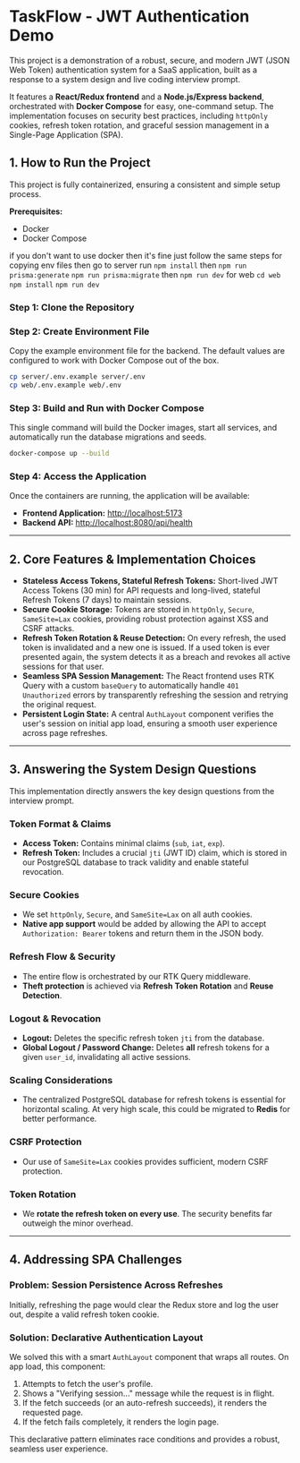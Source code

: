 # TaskFlow - JWT Authentication Demo

This project is a demonstration of a robust, secure, and modern JWT (JSON Web Token) authentication system for a SaaS application, built as a response to a system design and live coding interview prompt.

It features a **React/Redux frontend** and a **Node.js/Express backend**, orchestrated with **Docker Compose** for easy, one-command setup. The implementation focuses on security best practices, including `httpOnly` cookies, refresh token rotation, and graceful session management in a Single-Page Application (SPA).

## 1. How to Run the Project

This project is fully containerized, ensuring a consistent and simple setup process.

**Prerequisites:**

- Docker
- Docker Compose

if you don't want to use docker then it's fine just follow the same steps for copying env files then go to server run `npm install` then `npm run prisma:generate` `npm run prisma:migrate` then `npm run dev`
for web `cd web` `npm install` `npm run dev`

### Step 1: Clone the Repository

### Step 2: Create Environment File

Copy the example environment file for the backend. The default values are configured to work with Docker Compose out of the box.

```bash
cp server/.env.example server/.env
cp web/.env.example web/.env
```

### Step 3: Build and Run with Docker Compose

This single command will build the Docker images, start all services, and automatically run the database migrations and seeds.

```bash
docker-compose up --build
```

### Step 4: Access the Application

Once the containers are running, the application will be available:

- **Frontend Application:** [http://localhost:5173](http://localhost:5173)
- **Backend API:** [http://localhost:8080/api/health](http://localhost:8080/api/health)

---

## 2. Core Features & Implementation Choices

- **Stateless Access Tokens, Stateful Refresh Tokens:** Short-lived JWT Access Tokens (30 min) for API requests and long-lived, stateful Refresh Tokens (7 days) to maintain sessions.
- **Secure Cookie Storage:** Tokens are stored in `httpOnly`, `Secure`, `SameSite=Lax` cookies, providing robust protection against XSS and CSRF attacks.
- **Refresh Token Rotation & Reuse Detection:** On every refresh, the used token is invalidated and a new one is issued. If a used token is ever presented again, the system detects it as a breach and revokes all active sessions for that user.
- **Seamless SPA Session Management:** The React frontend uses RTK Query with a custom `baseQuery` to automatically handle `401 Unauthorized` errors by transparently refreshing the session and retrying the original request.
- **Persistent Login State:** A central `AuthLayout` component verifies the user's session on initial app load, ensuring a smooth user experience across page refreshes.

---

## 3. Answering the System Design Questions

This implementation directly answers the key design questions from the interview prompt.

### Token Format & Claims

- **Access Token:** Contains minimal claims (`sub`, `iat`, `exp`).
- **Refresh Token:** Includes a crucial `jti` (JWT ID) claim, which is stored in our PostgreSQL database to track validity and enable stateful revocation.

### Secure Cookies

- We set `httpOnly`, `Secure`, and `SameSite=Lax` on all auth cookies.
- **Native app support** would be added by allowing the API to accept `Authorization: Bearer` tokens and return them in the JSON body.

### Refresh Flow & Security

- The entire flow is orchestrated by our RTK Query middleware.
- **Theft protection** is achieved via **Refresh Token Rotation** and **Reuse Detection**.

### Logout & Revocation

- **Logout:** Deletes the specific refresh token `jti` from the database.
- **Global Logout / Password Change:** Deletes **all** refresh tokens for a given `user_id`, invalidating all active sessions.

### Scaling Considerations

- The centralized PostgreSQL database for refresh tokens is essential for horizontal scaling. At very high scale, this could be migrated to **Redis** for better performance.

### CSRF Protection

- Our use of `SameSite=Lax` cookies provides sufficient, modern CSRF protection.

### Token Rotation

- We **rotate the refresh token on every use**. The security benefits far outweigh the minor overhead.

---

## 4. Addressing SPA Challenges

### Problem: Session Persistence Across Refreshes

Initially, refreshing the page would clear the Redux store and log the user out, despite a valid refresh token cookie.

### Solution: Declarative Authentication Layout

We solved this with a smart `AuthLayout` component that wraps all routes. On app load, this component:

1.  Attempts to fetch the user's profile.
2.  Shows a "Verifying session..." message while the request is in flight.
3.  If the fetch succeeds (or an auto-refresh succeeds), it renders the requested page.
4.  If the fetch fails completely, it renders the login page.

This declarative pattern eliminates race conditions and provides a robust, seamless user experience.
